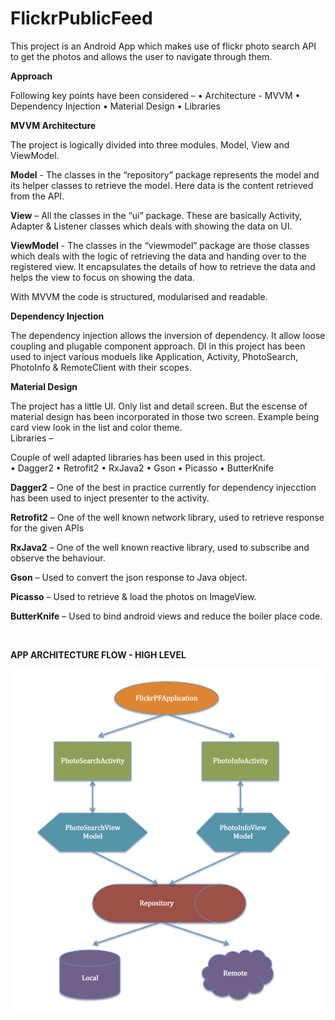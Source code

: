 # FlickrPublicFeed
This project is an Android App which makes use of flickr photo search API to get the photos and allows the user to navigate through them.

**Approach**

Following key points have been considered –
•	Architecture - MVVM
•	Dependency Injection
•	Material Design
•	Libraries


**MVVM Architecture**  

The project is logically divided into three modules.  Model, View and ViewModel.  

**Model** - The classes in the “repository” package represents the model and its helper classes to retrieve the model.  Here data is the content retrieved from the API.  

**View** – All the classes in the “ui” package.  These are basically Activity, Adapter & Listener classes which deals with showing the data on UI.

**ViewModel** -  The classes in the “viewmodel” package are those classes which deals with the logic of retrieving the data and handing over to the registered view.  It encapsulates the details of how to retrieve the data and helps the view to focus on showing the data.

With MVVM the code is structured, modularised and readable.


**Dependency Injection** 

The dependency injection allows the inversion of dependency.  It allow loose coupling and plugable component approach.  DI in this project has been used to inject various moduels like Application, Activity, PhotoSearch, PhotoInfo & RemoteClient with their scopes.


**Material Design**

The project has a little UI.  Only list and detail screen.  But the escense of material design has been incorporated in those two screen.  Example being card view look in the list and color theme.  
Libraries – 

Couple of well adapted libraries has been used in this project.  
•	Dagger2
•	Retrofit2
•	RxJava2
•	Gson
•	Picasso
•	ButterKnife


**Dagger2** – One of the best in practice currently for dependency injecction has been used to inject presenter to the activity.

**Retrofit2** – One of the well known network library, used to retrieve response for the given APIs

**RxJava2** – One of the well known reactive library, used to subscribe and observe the behaviour.

**Gson** – Used to convert the json response to Java object.

**Picasso** – Used to retrieve & load the photos on ImageView.

**ButterKnife** – Used to bind android views and reduce the boiler place code.

<br/>

**APP ARCHITECTURE FLOW - HIGH LEVEL**

![alt text](AppArchFlowFlickrPublicFeed.png)
